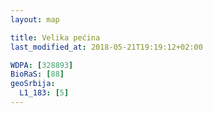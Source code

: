```yaml
---
layout: map

title: Velika pećina
last_modified_at: 2018-05-21T19:19:12+02:00

WDPA: [328893]
BioRaS: [88]
geoSrbija:
  L1_183: [5]
---
```


